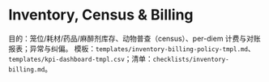 # Inventory, Census & Billing

目的：笼位/耗材/药品/麻醉剂库存、动物普查（census）、per-diem 计费与对账报表；异常与纠偏。
模板：`templates/inventory-billing-policy-tmpl.md`、`templates/kpi-dashboard-tmpl.csv`；清单：`checklists/inventory-billing.md`。
